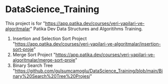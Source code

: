 # DataScience_Training

This project is for "https://app.patika.dev/courses/veri-yapilari-ve-algoritmalar" Patika Dev Data Structures and Algoritihms Training.

1. Insertion and Selection Sort Project "https://app.patika.dev/courses/veri-yapilari-ve-algoritmalar/insertion-sort-proje"
2. Merge Sort Project "https://app.patika.dev/courses/veri-yapilari-ve-algoritmalar/merge-sort-proje"
3. Binary Search Tree "https://github.com/gulsumcamoglu/DataScience_Training/blob/main/Binary%20Search%20Tree%20Projesi"
